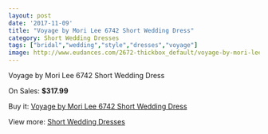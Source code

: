 ```yaml
---
layout: post
date: '2017-11-09'
title: "Voyage by Mori Lee 6742 Short Wedding Dress"
category: Short Wedding Dresses
tags: ["bridal","wedding","style","dresses","voyage"]
image: http://www.eudances.com/2672-thickbox_default/voyage-by-mori-lee-6742-short-wedding-dress.jpg
---
```

Voyage by Mori Lee 6742 Short Wedding Dress

On Sales: **$317.99**
<a href="https://www.eudances.com/en/short-wedding-dresses/897-voyage-by-mori-lee-6742-short-wedding-dress.html"><amp-img layout="responsive" width="600" height="600" src="//www.eudances.com/2672-thickbox_default/voyage-by-mori-lee-6742-short-wedding-dress.jpg" alt="Voyage by Mori Lee 6742 Short Wedding Dress 0" /></a>
<a href="https://www.eudances.com/en/short-wedding-dresses/897-voyage-by-mori-lee-6742-short-wedding-dress.html"><amp-img layout="responsive" width="600" height="600" src="//www.eudances.com/2674-thickbox_default/voyage-by-mori-lee-6742-short-wedding-dress.jpg" alt="Voyage by Mori Lee 6742 Short Wedding Dress 1" /></a>
<a href="https://www.eudances.com/en/short-wedding-dresses/897-voyage-by-mori-lee-6742-short-wedding-dress.html"><amp-img layout="responsive" width="600" height="600" src="//www.eudances.com/2673-thickbox_default/voyage-by-mori-lee-6742-short-wedding-dress.jpg" alt="Voyage by Mori Lee 6742 Short Wedding Dress 2" /></a>

Buy it: [Voyage by Mori Lee 6742 Short Wedding Dress](https://www.eudances.com/en/short-wedding-dresses/897-voyage-by-mori-lee-6742-short-wedding-dress.html "Voyage by Mori Lee 6742 Short Wedding Dress")

View more: [Short Wedding Dresses](https://www.eudances.com/en/11-short-wedding-dresses "Short Wedding Dresses")
